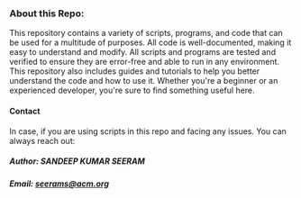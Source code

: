 ### About this Repo: 
This repository contains a variety of scripts, programs, and code that can be used for a multitude of purposes. All code is well-documented, making it easy to understand and modify. All scripts and programs are tested and verified to ensure they are error-free and able to run in any environment. This repository also includes guides and tutorials to help you better understand the code and how to use it. Whether you're a beginner or an experienced developer, you're sure to find something useful here. 

#### Contact 
In case, if you are using scripts in this repo and facing any issues. You can always reach out: 

##### Author: SANDEEP KUMAR SEERAM 
##### Email: seerams@acm.org 
